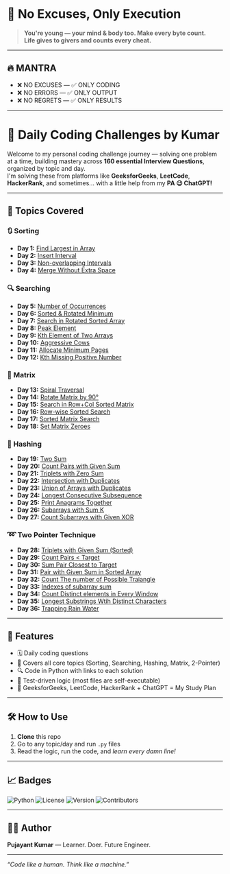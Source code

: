 # 🚀 No Excuses, Only Execution

> **You're young — your mind & body too. Make every byte count.**  
> **Life gives to givers and counts every cheat.**

---

## 🔥 MANTRA

- ❌ NO EXCUSES — ✅ ONLY CODING  
- ❌ NO ERRORS — ✅ ONLY OUTPUT  
- ❌ NO REGRETS — ✅ ONLY RESULTS

---

# 🧠 Daily Coding Challenges by Kumar

Welcome to my personal coding challenge journey — solving one problem at a time, building mastery across **160 essential Interview Questions**, organized by topic and day.  
I'm solving these from platforms like **GeeksforGeeks**, **LeetCode**, **HackerRank**, and sometimes... with a little help from my **PA 😉 ChatGPT!**

---

## 📂 Topics Covered

### 🔃 Sorting

- **Day 1:** [Find Largest in Array](Day1/Sorting1)
- **Day 2:** [Insert Interval](Day1/Insert_Interval.py)
- **Day 3:** [Non-overlapping Intervals](Day1/problem3.py)
- **Day 4:** [Merge Without Extra Space](Day1/MergeWithoutSpace.py)

### 🔍 Searching

- **Day 5:** [Number of Occurrences](Day1/NumberOfOccurance.py)
- **Day 6:** [Sorted & Rotated Minimum](Day1/Sorted&RotatedMinimum.py)
- **Day 7:** [Search in Rotated Sorted Array](Day1/SearchinRotatedSortedArray.py)
- **Day 8:** [Peak Element](Day1/PeakElement.py)
- **Day 9:** [Kth Element of Two Arrays](Day1/Kth_Elementof_Twoarrays.py)
- **Day 10:** [Aggressive Cows](Day1/AggressiveCow.py)
- **Day 11:** [Allocate Minimum Pages](Day1/AllocateMiniPages.py)
- **Day 12:** [Kth Missing Positive Number](Day1/Kthmissingpositivenumber.py)

### 🧮 Matrix
- **Day 13:** [Spiral Traversal](Day1/spirallytraversingofmatrix.py)
- **Day 14:** [Rotate Matrix by 90°](Day1/matrixRotateby90degree.py)
- **Day 15:** [Search in Row+Col Sorted Matrix](Day1/SearchinARowColumnSortedMatrix.py)
- **Day 16:** [Row-wise Sorted Search](Day1/SearchInARowWiseSortedMatrix.py)
- **Day 17:** [Sorted Matrix Search](Day1/SearchInTheSortedMatrix.py)
- **Day 18:** [Set Matrix Zeroes](Next40Days/SetMatrixZeroes.py)

### 🔑 Hashing
- **Day 19:** [Two Sum](Next40Days/TwoSum_PairWithGivenSum.py)
- **Day 20:** [Count Pairs with Given Sum](Next40Days/CountPairswithGivensum.py)
- **Day 21:** [Triplets with Zero Sum](Next40Days/FindAllTripletsWithZeroSum.py)
- **Day 22:** [Intersection with Duplicates](Next40Days/IntersectionofTwoArraysWithDuplicateElements.py)
- **Day 23:** [Union of Arrays with Duplicates](Next40Days/UnionOfArraysWithDuplicate.py)
- **Day 24:** [Longest Consecutive Subsequence](Next40Days/LongestConsecutiveSubsequence.py)
- **Day 25:** [Print Anagrams Together](Next40Days/PrintAnagramsTogether.py)
- **Day 26:** [Subarrays with Sum K](Next40Days/SubarraysWithSumK.py)
- **Day 27:** [Count Subarrays with Given XOR](Next40Days/CountSubarrayswithgiveXOR.py)

### ➿ Two Pointer Technique
- **Day 28:** [Triplets with Given Sum (Sorted)](Next40Days/CountAllTripletsWithGivenSumInSortedArrays.py)
- **Day 29:** [Count Pairs < Target](Next40Days/CountPairsWhoseSumisLessThanTarget.py)
- **Day 30:** [Sum Pair Closest to Target](Next40Days/SumPairClosestToTarget.py)
- **Day 31:** [Pair with Given Sum in Sorted Array](Next40Days/PairWithGivenSuminSortedArrays.py)
- **Day 32:** [Count The number of Possible Traiangle](Next40Days/CountTheNumberOfPossibleTriangle.py)
- **Day 33:** [Indexes of subarray sum](Next40Days/IndexesofsubarrraySum.py)
- **Day 34:** [Count Distinct elements in Every Window](Next40Days/CountDistinctElementsineveryWindow.py)
- **Day 35:** [Longest Substrings Wtih Distinct Characters](Next40Days/LongestSubstringWithDistinctCharacters.py)
- **Day 36:** [Trapping Rain Water](Next40Days/TrappingRainWater.py)

---

## 📌 Features
- 🗓️ Daily coding questions
- 🧠 Covers all core topics (Sorting, Searching, Hashing, Matrix, 2-Pointer)
- 🔍 Code in Python with links to each solution
- 🧪 Test-driven logic (most files are self-executable)
- 🎯 GeeksforGeeks, LeetCode, HackerRank + ChatGPT = My Study Plan

---

## 🛠️ How to Use

1. **Clone** this repo  
2. Go to any topic/day and run `.py` files  
3. Read the logic, run the code, and *learn every damn line!*

---

## 📈 Badges

![Python](https://img.shields.io/badge/Python-3.x-blue)
![License](https://img.shields.io/badge/License-MIT-green)
![Version](https://img.shields.io/badge/Version-1.0-blue)
![Contributors](https://img.shields.io/badge/Contributors-1-blue)

---

## 🧑‍💻 Author
**Pujayant Kumar** — Learner. Doer. Future Engineer.

---

*“Code like a human. Think like a machine.”*
